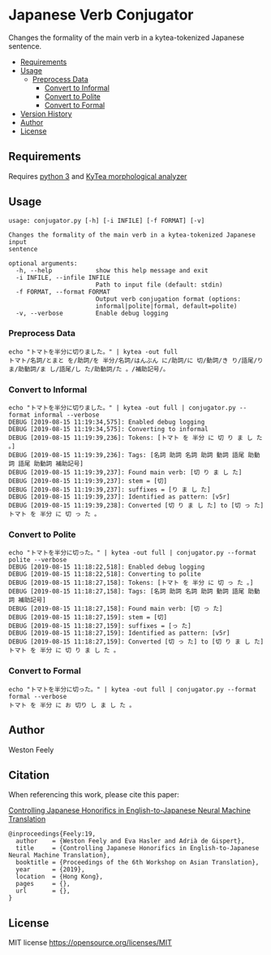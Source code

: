 Japanese Verb Conjugator
================
Changes the formality of the main verb in a kytea-tokenized Japanese sentence.

* [Requirements](#requirements)
* [Usage](#usage)
  * [Preprocess Data](#preprocess-data)
	* [Convert to Informal](#convert-to-informal)
	* [Convert to Polite](#convert-to-polite)
	* [Convert to Formal](#convert-to-formal)
* [Version History](#version-history)
* [Author](#author)
* [License](#license)

Requirements
------------
Requires [python 3](https://www.python.org/download/releases/3.0) and [KyTea morphological analyzer](http://www.phontron.com/kytea)

Usage
------------
```
usage: conjugator.py [-h] [-i INFILE] [-f FORMAT] [-v]

Changes the formality of the main verb in a kytea-tokenized Japanese input
sentence

optional arguments:
  -h, --help            show this help message and exit
  -i INFILE, --infile INFILE
                        Path to input file (default: stdin)
  -f FORMAT, --format FORMAT
                        Output verb conjugation format (options:
                        informal|polite|formal, default=polite)
  -v, --verbose         Enable debug logging
```

### Preprocess Data ###
```
echo "トマトを半分に切りました。" | kytea -out full
トマト/名詞/とまと を/助詞/を 半分/名詞/はんぶん に/助詞/に 切/動詞/き り/語尾/り ま/助動詞/ま し/語尾/し た/助動詞/た 。/補助記号/。
```

### Convert to Informal ###
```
echo "トマトを半分に切りました。" | kytea -out full | conjugator.py --format informal --verbose
DEBUG [2019-08-15 11:19:34,575]: Enabled debug logging
DEBUG [2019-08-15 11:19:34,575]: Converting to informal
DEBUG [2019-08-15 11:19:39,236]: Tokens: [トマト を 半分 に 切 り ま し た 。]
DEBUG [2019-08-15 11:19:39,236]: Tags: [名詞 助詞 名詞 助詞 動詞 語尾 助動詞 語尾 助動詞 補助記号]
DEBUG [2019-08-15 11:19:39,237]: Found main verb: [切 り ま し た]
DEBUG [2019-08-15 11:19:39,237]: stem = [切]
DEBUG [2019-08-15 11:19:39,237]: suffixes = [り ま し た]
DEBUG [2019-08-15 11:19:39,237]: Identified as pattern: [v5r]
DEBUG [2019-08-15 11:19:39,238]: Converted [切 り ま し た] to [切 っ た]
トマト を 半分 に 切 っ た 。
```

### Convert to Polite ###
```
echo "トマトを半分に切った。" | kytea -out full | conjugator.py --format polite --verbose
DEBUG [2019-08-15 11:18:22,518]: Enabled debug logging
DEBUG [2019-08-15 11:18:22,518]: Converting to polite
DEBUG [2019-08-15 11:18:27,158]: Tokens: [トマト を 半分 に 切 っ た 。]
DEBUG [2019-08-15 11:18:27,158]: Tags: [名詞 助詞 名詞 助詞 動詞 語尾 助動詞 補助記号]
DEBUG [2019-08-15 11:18:27,158]: Found main verb: [切 っ た]
DEBUG [2019-08-15 11:18:27,159]: stem = [切]
DEBUG [2019-08-15 11:18:27,159]: suffixes = [っ た]
DEBUG [2019-08-15 11:18:27,159]: Identified as pattern: [v5r]
DEBUG [2019-08-15 11:18:27,159]: Converted [切 っ た] to [切 り ま し た]
トマト を 半分 に 切 り ま し た 。
```

### Convert to Formal ###
```
echo "トマトを半分に切った。" | kytea -out full | conjugator.py --format formal --verbose
トマト を 半分 に お 切り し ま し た 。
```

Author
------------
Weston Feely

Citation
------------
When referencing this work, please cite this paper:

[Controlling Japanese Honorifics in English-to-Japanese Neural Machine Translation](www.aclweb.org/anthology/D19-5203.pdf)
```
@inproceedings{Feely:19,
  author    = {Weston Feely and Eva Hasler and Adrià de Gispert},
  title     = {Controlling Japanese Honorifics in English-to-Japanese Neural Machine Translation},
  booktitle = {Proceedings of the 6th Workshop on Asian Translation},
  year      = {2019},
  location  = {Hong Kong},
  pages     = {},
  url       = {},
}
```

License
-----------
MIT license
https://opensource.org/licenses/MIT
